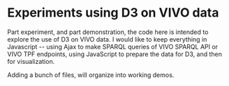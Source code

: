 # Experiments using D3 on VIVO data
Part experiment, and part demonstration, the code here is intended to explore the use of D3 on 
VIVO data. I would like to keep everything in Javascript -- using Ajax to make SPARQL queries
of VIVO SPARQL API or VIVO TPF endpoints, using JavaScript to prepare the data for D3, and then
for visualization.

Adding a bunch of files, will organize into working demos.